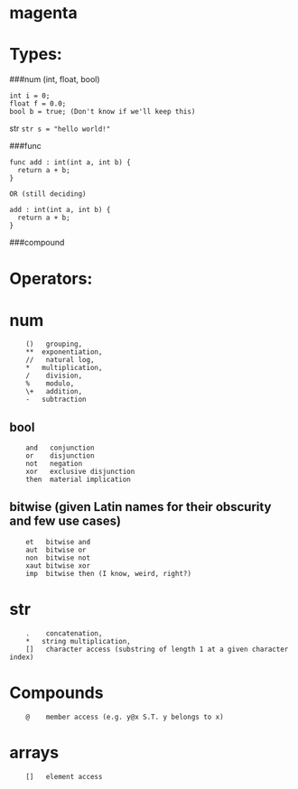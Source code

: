# magenta

# Types:

###num (int, float, bool)
  ```
  int i = 0;
  float f = 0.0;
  bool b = true; (Don't know if we'll keep this)
  ```
  
  str
  `str s = "hello world!"`
  
###func
  ```
  func add : int(int a, int b) {
    return a + b;
  }
  
  OR (still deciding)
  
  add : int(int a, int b) {
    return a + b;
  }
```

###compound
  

# Operators:
  
# num
```
    ()   grouping,
    **  exponentiation,
    //   natural log,
    *   multiplication,
    /    division,
    %    modulo,
    \+   addition,
    -   subtraction
```
 
## bool
```
    and   conjunction
    or    disjunction
    not   negation
    xor   exclusive disjunction
    then  material implication
```

## bitwise (given Latin names for their obscurity and few use cases)
```
    et   bitwise and
    aut  bitwise or
    non  bitwise not
    xaut bitwise xor
    imp  bitwise then (I know, weird, right?)
```

# str
```
    .    concatenation,
    *   string multiplication,
    []   character access (substring of length 1 at a given character index)
```

# Compounds
```
    @    member access (e.g. y@x S.T. y belongs to x)
```
 
# arrays
```
    []   element access
```
